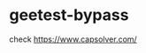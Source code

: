# geetest-bypass
check https://www.capsolver.com/ 





















                                                                                                                                                               